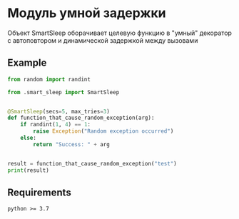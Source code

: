 # Модуль умной задержки

Объект SmartSleep оборачивает целевую функцию в "умный" декоратор с автоповтором и динамической задержкой между вызовами

## Example
```python
from random import randint

from .smart_sleep import SmartSleep


@SmartSleep(secs=5, max_tries=3)
def function_that_cause_random_exception(arg):
    if randint(1, 4) == 1:
        raise Exception("Random exception occurred")
    else:
        return "Success: " + arg


result = function_that_cause_random_exception("test")
print(result)
```
## Requirements
`python >= 3.7`
